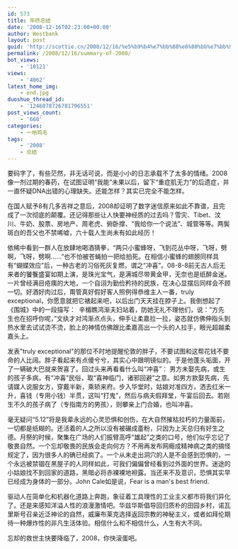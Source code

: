 ```yaml
---
id: 573
title: 年终总结
date: '2008-12-16T02:23:00+00:00'
author: Westbank
layout: post
guid: 'http://scottie.cn/2008/12/16/%e5%b9%b4%e7%bb%88%e6%80%bb%e7%bb%93/'
permalink: /2008/12/16/summary-of-2008/
bot_views:
    - '10121'
views:
    - '4062'
latest_home_img:
    - end.jpg
duoshuo_thread_id:
    - '1246078726781796551'
post_views_count:
    - '660'
categories:
    - 一地鸡毛
tags:
    - '2008'
    - 总结
---
```


要码字了，有些茫然，非无话可说，而是小小的日志承载不了太多的情绪。2008像一剂过期的春药，在试图证明“我能”未果以后，留下“重症肌无力”的后遗症，并一直怀疑DNA出错的心理缺失。还能怎样？其实已完全不能怎样。

在国人赋予8有几多吉祥之意后，2008却证明了数字迷信原来如此不靠谱，且完成了一次彻底的颠覆。还记得那些让人快要神经质的过去吗？雪灾、Tibet、汶川、牛奶、股票、房地产、周老虎、俯卧撑、“我给你一个说法”、城管等等。两鬓斑白的吾父也不禁唏嘘，六十载人生尚未有如此经历！

依稀中看到一群人在放肆地喝酒猜拳，“两只小蜜蜂呀，飞到花丛中呀，飞呀，劈啊，飞呀，劈啊......”也不怕被苍蝇拍一把给拍死。在相信小蜜蜂的翅膀同样具有“蝴蝶效应”后，一种古老的习俗死灰复燃，谓之“冲喜”。08-8-8前无古人后无来者的饕餮盛宴如期上演，是珠光宝气，是满城尽带黄金甲，无奈也是纸醉金迷。一片曾经满目疮痍的大地，一个自诩为勤俭矜持的民族，在决心显摆后同样会不顾一切。好酒好肉过后，甭管真好假好客人照例得恭维主人一番，truly exceptional，你愿意就把它裱起来吧，以后出门天天挂在脖子上。我倒想起了《围城》中的一段描写：
﻿
辛楣瞧鸿渐夫妇站着，防她无礼不理他们，说：“方先生也在招呼你呢，”文纨才对鸿渐点点头，伸手让柔嘉拉一拉，姿态就仿佛伸指头到热水里去试试烫不烫，脸上的神情仿佛跟比柔嘉高出一个头的人拉手，眼光超越柔嘉头上。

发表"truly exceptional"的那位不时地提醒伦敦的胖子，不要试图和这帮花钱不要命的人比阔。胖子看起来有点傻兮兮，其实心中跟明镜似的。于是他蓬头垢面，开了一辆破大巴就来贺喜了。回过头来再看看什么叫“冲喜”：
男方未娶先病，或生的孩子多病，有“冲喜”民俗，取“喜神临门，诸邪回避”之意。如男方款娶先病，先请媒人说服女方，穿戴半新，乘轿来府。步入华堂时，姑娘对准四方，洒去红米一升，喜钱（专用小钱）半贯，这叫“打鬼”，然后与病夫假拜堂，午宴后回去。若刚生不久的孩子病了（专指南方的男孩），则攀亲上门合婚，也叫冲喜。

毫无疑问“5.12”将是我辈永远的心灵恐惧和创伤，在大自然摧枯拉朽的力量面前，一切都是纸糊的。还活着的人之所以没有被碾成齑粉，只因为上天总归有好生之德。月祭的时候，聚集在广场的人们振臂高呼“雄起”之类的口号，他们似乎忘记了敬畏自然。一个忘却敬畏的民族会走向何方？不用再发布网瘾成精神病之类的搞怪规定了，因为很多人的确已经疯了。一个从未走出洞穴的人是不会感到恐惧的，一个永远被禁锢在黑屋子的人同样如此，可我们偏偏曾经看到过外面的世界。迷途的小姑娘找不到回家的道路，黑暗必将赤裸裸地袒露。当还来不及意识，恐惧其实早已经成为身体的一部分。John Cale如是说，Fear is a man's best friend.

驱动人在简单化和机器化道路上奔跑，象征着工具理性的工业主义都市将我们异化了。还是来感知洋溢人性的浪漫激情吧。华兹华斯倡导回归质朴的田园乡村，诺瓦里斯号召亲近泛神论的自然，威廉布莱克选择返回宗教的神秘主义，或者如拜伦期待一种爆炸性的非凡生活体验。相信什么和不相信什么，人生有大不同。

忘却的救世主快要降临了，2008，你快滚蛋吧。